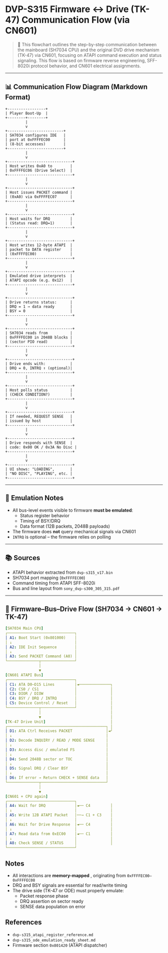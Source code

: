 # DVP-S315 Firmware ↔ Drive (TK-47) Communication Flow (via CN601)

> 📘 This flowchart outlines the step-by-step communication between the mainboard (SH7034 CPU) and the original DVD drive mechanism (TK-47) via CN601, focusing on ATAPI command execution and status signaling. This flow is based on firmware reverse engineering, SFF-8020i protocol behavior, and CN601 electrical assignments.

---

## 📊 Communication Flow Diagram (Markdown Format)

```text
+-----------------+
| Player Boot-Up  |
+--------+--------+
         |
         v
+-------------------------+
| SH7034 configures IDE   |
| port at 0xFFFFEC00      |
| (8-bit accesses)        |
+-------------------------+
         |
         v
+-----------------------------+
| Host writes 0xA0 to        |
| 0xFFFFEC06 (Drive Select)  |
+-----------------------------+
         |
         v
+-----------------------------+
| Host issues PACKET command |
| (0xA0) via 0xFFFFEC07      |
+-----------------------------+
         |
         v
+-----------------------------+
| Host waits for DRQ         |
| (Status read: DRQ=1)       |
+-----------------------------+
         |
         v
+-----------------------------+
| Host writes 12-byte ATAPI  |
| packet to DATA register    |
| (0xFFFFEC00)               |
+-----------------------------+
         |
         v
+-----------------------------+
| Emulated drive interprets  |
| ATAPI opcode (e.g. 0x12)   |
+-----------------------------+
         |
         v
+-----------------------------+
| Drive returns status:      |
| DRQ = 1 → data ready       |
| BSY = 0                    |
+-----------------------------+
         |
         v
+-----------------------------+
| SH7034 reads from          |
| 0xFFFFEC00 in 2048B blocks |
| (sector PIO read)          |
+-----------------------------+
         |
         v
+-----------------------------+
| Drive ends with:           |
| DRQ = 0, INTRQ ↑ (optional)|
+-----------------------------+
         |
         v
+-----------------------------+
| Host polls status          |
| (CHECK CONDITION?)         |
+-----------------------------+
         |
         v
+-----------------------------+
| If needed, REQUEST SENSE   |
| issued by host             |
+-----------------------------+
         |
         v
+-----------------------------+
| Drive responds with SENSE  |
| code: 0x00 OK / 0x3A No Disc |
+-----------------------------+
         |
         v
+-----------------------------+
| UI shows: "LOADING",       |
| "NO DISC", "PLAYING", etc. |
+-----------------------------+
```

---

## 📌 Emulation Notes

- All bus-level events visible to firmware **must be emulated**:
  - Status register behavior
  - Timing of BSY/DRQ
  - Data format (12B packets, 2048B payloads)
- The firmware does **not** query mechanical signals via CN601
- `INTRQ` is optional – the firmware relies on polling

---

## 📚 Sources

- ATAPI behavior extracted from `dvp-s315_v17.bin`
- SH7034 port mapping (`0xFFFFEC00`)
- Command timing from ATAPI SFF-8020i
- Bus and line layout from `sony_dvp-s300_305_315.pdf`

---

## 🧠 **Firmware–Bus–Drive Flow (SH7034 → CN601 → TK-47)**

```yaml
[SH7034 Main CPU]
┌──────────────────────────────┐
│ A1: Boot Start (0x801000)    │
│ ↓                            │
│ A2: IDE Init Sequence        │
│ ↓                            │
│ A3: Send PACKET Command (A0) │
└──────────────┬───────────────┘
               │
               ▼
[CN601 ATAPI Bus]
┌──────────────────────────────┐
│ C1: ATA D0–D15 Lines         │◄──────────────┐
│ C2: CS0 / CS1                │               │
│ C3: DIOR / DIOW              │               │
│ C4: BSY / DRQ / INTRQ        │               │
│ C5: Device Control / Reset   │               │
└──────────────┬───────────────┘               │
               │                               │
               ▼                               │
[TK-47 Drive Unit]                             │
┌────────────────────────────────────────────┐ │
│ D1: ATA Ctrl Receives PACKET               │◄┘
│ ↓                                          │
│ D2: Decode INQUIRY / READ / MODE SENSE     │
│ ↓                                          │
│ D3: Access disc / emulated FS              │
│ ↓                                          │
│ D4: Send 2048B sector or TOC               │
│ ↓                                          │
│ D5: Signal DRQ / Clear BSY                 │
│ ↓                                          │
│ D6: If error → Return CHECK + SENSE data   │
└──────────────┬─────────────────────────────┘
               │
               ▼
[CN601 + CPU again]
┌──────────────────────────────┐
│ A4: Wait for DRQ             │◄── C4         │
│ ↓                            │               │
│ A5: Write 12B ATAPI Packet   │──→ C1 + C3    │
│ ↓                            │               │
│ A6: Wait for Drive Response  │◄── C4         │
│ ↓                            │               │
│ A7: Read data from 0xEC00    │◄── C1         │
│ ↓                            │               │
│ A8: Check SENSE / STATUS     │               │
└──────────────────────────────┘
```

## Notes

- All interactions are **memory-mapped** , originating from `0xFFFFEC00–0xFFFFEC08`
- DRQ and BSY signals are essential for read/write timing
- The drive side (TK-47 or ODE) must properly emulate:
  - Packet response phase
  - DRQ assertion on sector ready
  - SENSE data population on error

## References

- `dvp-s315_atapi_register_reference.md`
- `dvp-s315_ode_emulation_ready_sheet.md`
- Firmware section `0x801420` (ATAPI dispatcher)
